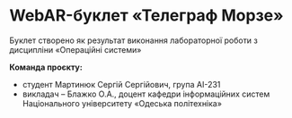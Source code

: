 # WebAR-буклет «Телеграф Морзе»
Буклет створено як результат виконання лабораторної роботи з дисципліни «Операційні системи»

**Команда проєкту:**
- студент Мартинюк Сергій Сергійович, група АІ-231
- викладач – Блажко О.А., доцент кафедри інформаційних систем Національного університету «Одеська політехніка»
